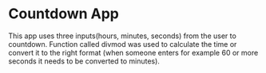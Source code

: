 # Countdown App
This app uses three inputs(hours, minutes, seconds) from the user to
countdown. Function called divmod was used to calculate the
time or convert it to the right format (when someone enters
for example 60 or more seconds it needs to be converted to minutes).
